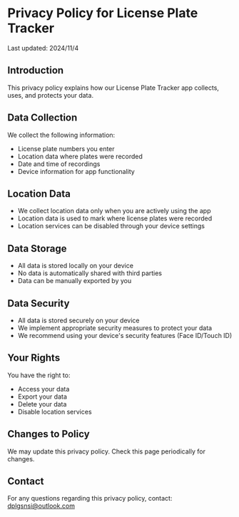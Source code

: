 # Privacy Policy for License Plate Tracker

Last updated: 2024/11/4

## Introduction
This privacy policy explains how our License Plate Tracker app collects, uses, and protects your data.

## Data Collection
We collect the following information:
- License plate numbers you enter
- Location data where plates were recorded
- Date and time of recordings
- Device information for app functionality

## Location Data
- We collect location data only when you are actively using the app
- Location data is used to mark where license plates were recorded
- Location services can be disabled through your device settings

## Data Storage
- All data is stored locally on your device
- No data is automatically shared with third parties
- Data can be manually exported by you

## Data Security
- All data is stored securely on your device
- We implement appropriate security measures to protect your data
- We recommend using your device's security features (Face ID/Touch ID)

## Your Rights
You have the right to:
- Access your data
- Export your data
- Delete your data
- Disable location services

## Changes to Policy
We may update this privacy policy. Check this page periodically for changes.

## Contact
For any questions regarding this privacy policy, contact:
dplgsnsi@outlook.com
